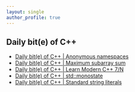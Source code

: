 ```yaml
---
layout: single
author_profile: true
---
```


## Daily bit(e) of C++

<ul>
<!-- SUBSTACK:START --><li><a href="https://simontoth.substack.com/p/daily-bite-of-c-anonymous-namespaces">Daily bit&lpar;e&rpar; of C++ | Anonymous namespaces</a></li><li><a href="https://simontoth.substack.com/p/daily-bite-of-c-maximum-subarray">Daily bit&lpar;e&rpar; of C++ | Maximum subarray sum</a></li><li><a href="https://simontoth.substack.com/p/daily-bite-of-c-learn-modern-c-7n">Daily bit&lpar;e&rpar; of C++ | Learn Modern C++ 7/N</a></li><li><a href="https://simontoth.substack.com/p/daily-bite-of-c-stdmonostate">Daily bit&lpar;e&rpar; of C++ | std::monostate</a></li><li><a href="https://simontoth.substack.com/p/daily-bite-of-c-standard-string-literals">Daily bit&lpar;e&rpar; of C++ | Standard string literals</a></li><!-- SUBSTACK:END -->
</ul>